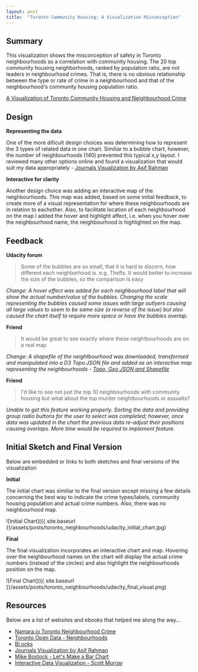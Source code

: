 ```yaml
---
layout: post
title:  "Toronto Community Housing: A Visualization Misconception"
---
```


## Summary
This visualization shows the misconception of safety in Toronto neighbourhoods as a correlation with community housing. The 20 top community housing neighborhoods, ranked by population ratio, are not leaders in neighbourhood crimes. That is, there is no obvious relationship between the type or rate of crime in a neighbourhood and that of the neighbourhood's community housing population ratio.

[A Visualization of Toronto Community Housing and Neighbourhood Crime]()

## Design
**Representing the data**

One of the more dificult design choices was determining how to represent the 3 types of related data in one chart. Similiar to a bubble chart, however, the number of neighbourhoods (140) prevented this typical x,y layout. I reviewed many other options online and found a visualization that would suit my data appropriately - [Journals Visualization by Asif Rahman](http://neuralengr.com/asifr/journals/)

**Interactive for clarity**

Another design choice was adding an interactive map of the neighbourhoods. This map was added, based on some initial feedback, to create more of a visual representation for where these neighbourhoods are in relation to eachother. Also, to facilitate location of each neighbourhood on the map I added the hover and highlight affect, i.e. when you hover over the neighbourhood name, the neighbourhood is highlighted on the map.

## Feedback
**Udacity forum**

> Some of the bubbles are so small, that it is hard to discern, how different each neighborhood is. e.g. Thefts. It would better to increase the size of the bubbles, so the comparison is easy

*Change: A hover effect was added for each neighbourhood label that will show the actual number/value of the bubbles. Changing the scale representing the bubbles caused some issues with large outlyers causing all large values to seem to be same size (a reverse of the issue) but also caused the chart itself to require more space or have the bubbles overlap.*

**Friend**

> It would be great to see exactly where these neightbourhoods are on a real map

*Change: A shapefile of the neightbourhood was downloaded, transformed and manipulated into a D3 Topo.JSON file and added as an interactive map representing the neighbourhoods - [Topo, Geo JSON and Shapefile](https://github.com/jasonicarter/toronto-geojson)*

**Friend**

> I'd like to see not just the top 10 neighbourhoods with community housing but what about the top murder neightbourhoods or assualts?

*Unable to get this feature working properly. Sorting the data and providing group radio buttons for the user to select was completed; however, once data was updated in the chart the previous data re-adjust their positions causing overlaps. More time would be required to implement feature.*

## Initial Sketch and Final Version
Below are embedded or links to both sketches and final versions of the visualization

**Initial**

The initial chart was similiar to the final version except missing a few details concerning the best way to indicate the crime types/labels, community housing population and actual crime numbers. Also, there was no neighbourhood map.

![Initial Chart]({{ site.baseurl }}/assets/posts/toronto_neighbourhoods/udacity_initial_chart.jpg)


**Final**

The final visualization incorporates an interactive chart and map. Hovering over the neighbourhood names on the chart will display the actual crime numbers (instead of the circles) and also highlight the neighbourhoods position on the map.

![Final Chart]({{ site.baseurl }}/assets/posts/toronto_neighbourhoods/udacity_final_visual.png)

## Resources
Below are a list of websites and ebooks that helped me along the way...

* [Namara.io Toronto Neighbourhood Crime](https://namara.io/#/data_sets/b668078d-7fb2-4ab0-9c7b-7c39f744b63c)
* [Toronto Open Data - Neighbourhoods](http://www1.toronto.ca/wps/portal/contentonly?vgnextoid=04b489fe9c18b210VgnVCM1000003dd60f89RCRD&vgnextchannel=75d6e03bb8d1e310VgnVCM10000071d60f89RCRD)
* [Bl.ocks](http://bl.ocks.org/)
* [Journals Visualization by Asif Rahman](http://neuralengr.com/asifr/journals/)
* [Mike Bostock - Let's Make a Bar Chart](https://bost.ocks.org/mike/bar/)
* [Interactive Data Visualization - Scott Murray](http://alignedleft.com/tutorials/d3)
